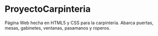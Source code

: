 # ProyectoCarpinteria
Página Web hecha en HTML5 y CSS para la carpintería. Abarca puertas, mesas, gabinetes, ventanas, pasamanos y roperos.
